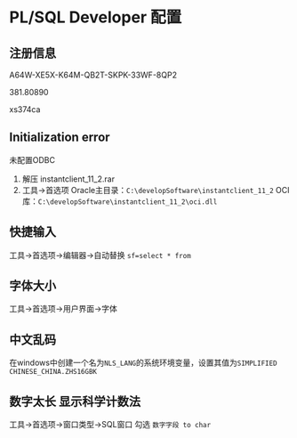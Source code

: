 # PL/SQL Developer 配置

## 注册信息
A64W-XE5X-K64M-QB2T-SKPK-33WF-8QP2

381.80890

xs374ca

## Initialization error
未配置ODBC

1. 解压 instantclient_11_2.rar
2. 工具->首选项 Oracle主目录：`C:\developSoftware\instantclient_11_2` OCI库：`C:\developSoftware\instantclient_11_2\oci.dll`

## 快捷输入
工具->首选项->编辑器->自动替换
`sf=select * from `

## 字体大小
工具->首选项->用户界面->字体

## 中文乱码
在windows中创建一个名为`NLS_LANG`的系统环境变量，设置其值为`SIMPLIFIED CHINESE_CHINA.ZHS16GBK`

## 数字太长 显示科学计数法
工具->首选项->窗口类型->SQL窗口
勾选 `数字字段 to char`
